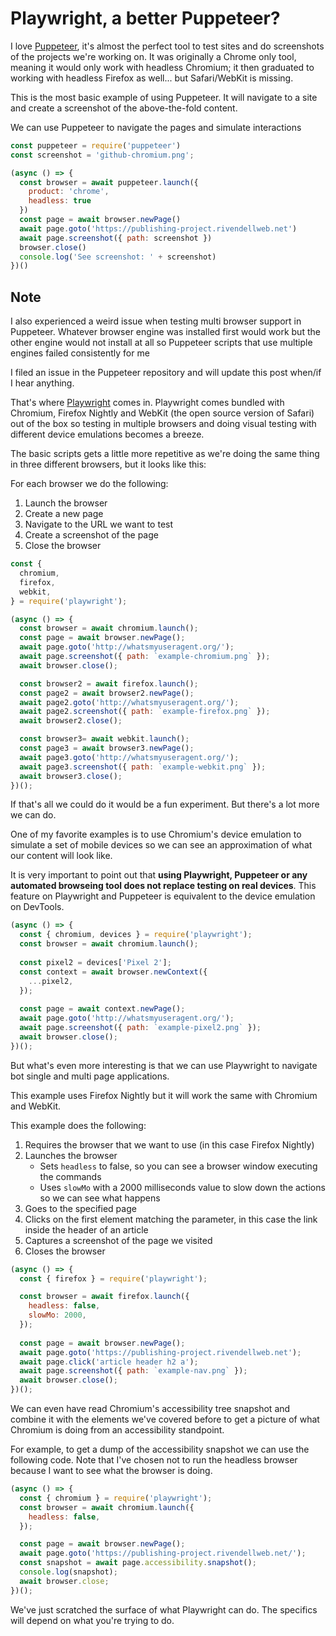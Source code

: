 # Playwright, a better Puppeteer?

I love [Puppeteer](https://developers.google.com/web/tools/puppeteer/), it's almost the perfect tool to test sites and do screenshots of the projects we're working on. It was originally a Chrome only tool, meaning it would only work with headless Chromium; it then graduated to working with headless Firefox as well... but Safari/WebKit is missing.

This is the most basic example of using Puppeteer. It will navigate to a site and create a screenshot of the above-the-fold content.

We can use Puppeteer to navigate the pages and simulate interactions

```js
const puppeteer = require('puppeteer')
const screenshot = 'github-chromium.png';

(async () => {
  const browser = await puppeteer.launch({
    product: 'chrome',
    headless: true
  })
  const page = await browser.newPage()
  await page.goto('https://publishing-project.rivendellweb.net')
  await page.screenshot({ path: screenshot })
  browser.close()
  console.log('See screenshot: ' + screenshot)
})()
```

<div class="message warning">
<h2>Note</h2>
  <p>I also experienced a weird issue when testing multi browser support in Puppeteer. Whatever browser engine was installed first would work but the other engine would not install at all so Puppeteer scripts that use multiple engines failed consistently for me</p>
  <p></p>
  <p>I filed an issue in the Puppeteer repository and will update this post when/if I hear anything.</p>
</div>

That's where [Playwright](https://playwright.dev/) comes in. Playwright comes bundled with Chromium, Firefox Nightly and WebKit (the open source version of Safari) out of the box so testing in multiple browsers and doing visual testing with different device emulations becomes a breeze.

The basic scripts gets a little more repetitive as we're doing the same thing in three different browsers, but it looks like this:

For each browser we do the following:

1. Launch the browser
2. Create a new page
3. Navigate to the URL we want to test
4. Create a screenshot of the page
5. Close the browser

```js
const {
  chromium,
  firefox,
  webkit,
} = require('playwright');

(async () => {
  const browser = await chromium.launch();
  const page = await browser.newPage();
  await page.goto('http://whatsmyuseragent.org/');
  await page.screenshot({ path: `example-chromium.png` });
  await browser.close();

  const browser2 = await firefox.launch();
  const page2 = await browser2.newPage();
  await page2.goto('http://whatsmyuseragent.org/');
  await page2.screenshot({ path: `example-firefox.png` });
  await browser2.close();

  const browser3= await webkit.launch();
  const page3 = await browser3.newPage();
  await page3.goto('http://whatsmyuseragent.org/');
  await page3.screenshot({ path: `example-webkit.png` });
  await browser3.close();
})();
```

If that's all we could do it would be a fun experiment. But there's a lot more we can do.

One of my favorite examples is to use Chromium's device emulation to simulate a set of mobile devices so we can see an approximation of what our content will look like.

It is very important to point out that **using Playwright, Puppeteer or any automated browseing tool does not replace testing on real devices**. This feature on Playwright and Puppeteer is equivalent to the device emulation on DevTools.

```js
(async () => {
  const { chromium, devices } = require('playwright');
  const browser = await chromium.launch();
  
  const pixel2 = devices['Pixel 2'];
  const context = await browser.newContext({
    ...pixel2,
  });
  
  const page = await context.newPage();
  await page.goto('http://whatsmyuseragent.org/');
  await page.screenshot({ path: `example-pixel2.png` });
  await browser.close();
})();
```

But what's even more interesting is that we can use Playwright to navigate bot single and multi page applications.

This example uses Firefox Nightly but it will work the same with Chromium and WebKit.

This example does the following:

1. Requires the browser that we want to use (in this case Firefox Nightly)
2. Launches the browser
     * Sets `headless` to false, so you can see a browser window executing the commands
     * Uses `slowMo` with a 2000 milliseconds value to slow down the actions so we can see what happens
3. Goes to the specified page
4. Clicks on the first element matching the parameter, in this case the link inside the header of an article
5. Captures a screenshot of the page we visited
6. Closes the browser

```js
(async () => {
  const { firefox } = require('playwright');

  const browser = await firefox.launch({
    headless: false,
    slowMo: 2000,
  });
  
  const page = await browser.newPage();
  await page.goto('https://publishing-project.rivendellweb.net');
  await page.click('article header h2 a');
  await page.screenshot({ path: `example-nav.png` });
  await browser.close();
})();
```

We can even have read Chromium's accessibility tree snapshot and combine it with the elements we've covered before to get a picture of what Chromium is doing from an accessibility standpoint.

For example, to get a dump of the accessibility snapshot we can use the following code. Note that I've chosen not to run the headless browser because I want to see what the browser is doing.

```js
(async () => {
  const { chromium } = require('playwright');
  const browser = await chromium.launch({
    headless: false,
  });

  const page = await browser.newPage();
  await page.goto('https://publishing-project.rivendellweb.net/');
  const snapshot = await page.accessibility.snapshot();
  console.log(snapshot);
  await browser.close;
})();
```

We've just scratched the surface of what Playwright can do. The specifics will depend on what you're trying to do.

